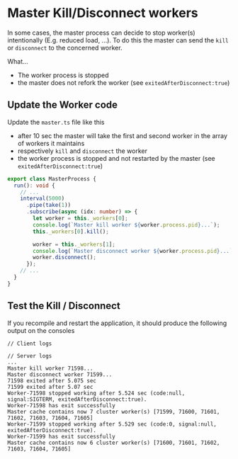 # Master Kill/Disconnect workers

In some cases, the master process can decide to stop worker(s) intentionally (E.g. reduced load, ...).  To do this the master can send the `kill` or `disconnect` to the concerned worker.

What...
* The worker process is stopped 
* the master does not refork the worker (see `exitedAfterDisconnect:true`)

## Update the Worker code

Update the `master.ts` file like this

* after 10 sec the master will take the first and second worker in the array of workers it maintains 
* respectively `kill` and `disconnect` the worker
* the worker process is stopped and not restarted by the master (see `exitedAfterDisconnect:true`)

```typescript
export class MasterProcess {
  run(): void {
    // ...
    interval(5000)
      .pipe(take(1))
      .subscribe(async (idx: number) => {
        let worker = this._workers[0];
        console.log(`Master kill worker ${worker.process.pid}...`);
        this._workers[0].kill();

        worker = this._workers[1];
        console.log(`Master disconnect worker ${worker.process.pid}...`);
        worker.disconnect();
      });
    // ...
  }
}
```

## Test the Kill / Disconnect

If you recompile and restart the application, it should produce the following output on the consoles

```text
// Client logs

// Server logs
...
Master kill worker 71598...
Master disconnect worker 71599...
71598 exited after 5.075 sec
71599 exited after 5.07 sec
Worker-71598 stopped working after 5.524 sec (code:null, signal:SIGTERM, exitedAfterDisconnect:true).
Worker-71598 has exit successfully
Master cache contains now 7 cluster worker(s) [71599, 71600, 71601, 71602, 71603, 71604, 71605]
Worker-71599 stopped working after 5.529 sec (code:0, signal:null, exitedAfterDisconnect:true).
Worker-71599 has exit successfully
Master cache contains now 6 cluster worker(s) [71600, 71601, 71602, 71603, 71604, 71605]
```